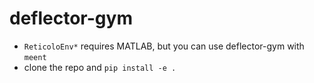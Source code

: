 # deflector-gym

* `ReticoloEnv*` requires MATLAB, but you can use deflector-gym with `meent`
* clone the repo and `pip install -e .`
